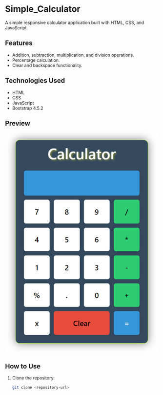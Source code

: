 # Simple_Calculator

A simple responsive calculator application built with HTML, CSS, and JavaScript.

## Features

- Addition, subtraction, multiplication, and division operations.
- Percentage calculation.
- Clear and backspace functionality.

## Technologies Used

- HTML
- CSS
- JavaScript
- Bootstrap 4.5.2

## Preview

![Calculator App Preview](screenshot.png)

## How to Use

1. Clone the repository:
   ```bash
   git clone <repository-url>
